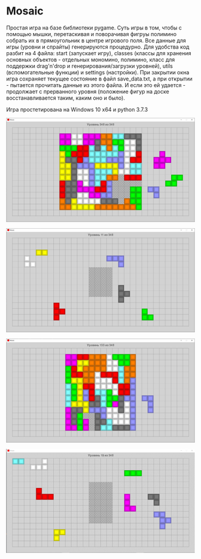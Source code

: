 # Mosaic

Простая игра на базе библиотеки pygame. Суть игры в том, чтобы с помощью мышки, перетаскивая и поворачивая фигруы полимино собрать их в прямоугольник в центре игрового поля. Все данные для игры (уровни и спрайты) генерируются процедурно. Для удобства код разбит на 4 файла: start (запускает игру), classes (классы для хранения основных объектов - отдельных  мономино, полимино, класс для поддержки drag'n'drop и генерирования/загрузки уровней), utils (вспомогательные функции) и settings (настройки).
При закрытии окна игра сохраняет текущее состояние в файл save_data.txt, а при открытии - пытается прочитать данные из этого файла. И если это ей удается - продолжает с прерванного уровня (положение фигур на доске восстанавливается таким, каким оно и было).

Игра простетирована на Windows 10 x64 и python 3.7.3

![Screenshot](screenshots/screen1.jpg)

![Screenshot](screenshots/screen2.jpg)

![Screenshot](screenshots/screen3.jpg)

![Screenshot](screenshots/move1.gif)
